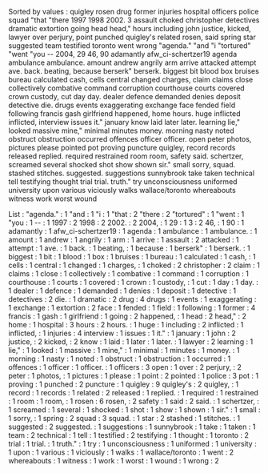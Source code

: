 Sorted by values :
quigley rosen drug former injuries hospital officers police squad "that "there 1997 1998 2002. 3 assault choked christopher detectives dramatic extortion going head head," hours including john justice, kicked, lawyer over perjury, point punched quigley's related rosen, said spring star suggested team testified toronto went wrong "agenda." "and "i "tortured" "went "you -- 2004, 29 46, 90 adamantly afw_ci-schertzer19 agenda ambulance ambulance. amount andrew angrily arm arrive attacked attempt ave. back. beating, because berserk" berserk. biggest bit blood box bruises bureau calculated cash, cells central changed charges, claim claims close collectively combative command corruption courthouse courts covered crown custody, cut day day. dealer defence demanded denies deposit detective die. drugs events exaggerating exchange face fended field following francis gash girlfriend happened, home hours. huge inflicted inflicted, interview issues it." january know laid later later. learning lie," looked massive mine," minimal minutes money. morning nasty noted obstruct obstruction occurred offences officer officer. open peter photos, pictures please pointed pot proving puncture quigley, record records released replied. required restrained room room, safety said. schertzer, screamed several shocked shot show shown sir." small sorry, squad. stashed stitches. suggested. suggestions sunnybrook take taken technical tell testifying thought trial trial. truth." try unconsciousness uniformed university upon various viciously walks wallace/toronto whereabouts witness work worst wound 

List :
"agenda." : 1
"and : 1
"i : 1
"that : 2
"there : 2
"tortured" : 1
"went : 1
"you : 1
-- : 1
1997 : 2
1998 : 2
2002. : 2
2004, : 1
29 : 1
3 : 2
46, : 1
90 : 1
adamantly : 1
afw_ci-schertzer19 : 1
agenda : 1
ambulance : 1
ambulance. : 1
amount : 1
andrew : 1
angrily : 1
arm : 1
arrive : 1
assault : 2
attacked : 1
attempt : 1
ave. : 1
back. : 1
beating, : 1
because : 1
berserk" : 1
berserk. : 1
biggest : 1
bit : 1
blood : 1
box : 1
bruises : 1
bureau : 1
calculated : 1
cash, : 1
cells : 1
central : 1
changed : 1
charges, : 1
choked : 2
christopher : 2
claim : 1
claims : 1
close : 1
collectively : 1
combative : 1
command : 1
corruption : 1
courthouse : 1
courts : 1
covered : 1
crown : 1
custody, : 1
cut : 1
day : 1
day. : 1
dealer : 1
defence : 1
demanded : 1
denies : 1
deposit : 1
detective : 1
detectives : 2
die. : 1
dramatic : 2
drug : 4
drugs : 1
events : 1
exaggerating : 1
exchange : 1
extortion : 2
face : 1
fended : 1
field : 1
following : 1
former : 4
francis : 1
gash : 1
girlfriend : 1
going : 2
happened, : 1
head : 2
head," : 2
home : 1
hospital : 3
hours : 2
hours. : 1
huge : 1
including : 2
inflicted : 1
inflicted, : 1
injuries : 4
interview : 1
issues : 1
it." : 1
january : 1
john : 2
justice, : 2
kicked, : 2
know : 1
laid : 1
later : 1
later. : 1
lawyer : 2
learning : 1
lie," : 1
looked : 1
massive : 1
mine," : 1
minimal : 1
minutes : 1
money. : 1
morning : 1
nasty : 1
noted : 1
obstruct : 1
obstruction : 1
occurred : 1
offences : 1
officer : 1
officer. : 1
officers : 3
open : 1
over : 2
perjury, : 2
peter : 1
photos, : 1
pictures : 1
please : 1
point : 2
pointed : 1
police : 3
pot : 1
proving : 1
punched : 2
puncture : 1
quigley : 9
quigley's : 2
quigley, : 1
record : 1
records : 1
related : 2
released : 1
replied. : 1
required : 1
restrained : 1
room : 1
room, : 1
rosen : 6
rosen, : 2
safety : 1
said : 2
said. : 1
schertzer, : 1
screamed : 1
several : 1
shocked : 1
shot : 1
show : 1
shown : 1
sir." : 1
small : 1
sorry, : 1
spring : 2
squad : 3
squad. : 1
star : 2
stashed : 1
stitches. : 1
suggested : 2
suggested. : 1
suggestions : 1
sunnybrook : 1
take : 1
taken : 1
team : 2
technical : 1
tell : 1
testified : 2
testifying : 1
thought : 1
toronto : 2
trial : 1
trial. : 1
truth." : 1
try : 1
unconsciousness : 1
uniformed : 1
university : 1
upon : 1
various : 1
viciously : 1
walks : 1
wallace/toronto : 1
went : 2
whereabouts : 1
witness : 1
work : 1
worst : 1
wound : 1
wrong : 2
